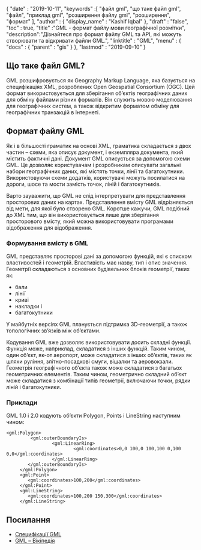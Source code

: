 {
  "date" : "2019-10-11",
  "keywords" :[ "файл gml", "що таке файл gml", "файл", "приклад gml", "розширення файлу gml", "розширення", "формат" ],
  "author" : {
    "display_name" : "Kashif Iqbal"
},
  "draft" : "false",
  "toc" : true,
  "title" :"GML - формат файлу мови географічної розмітки",
  "description":"Дізнайтеся про формат файлу GML та API, які можуть створювати та відкривати файли GML.",
  "linktitle" : "GML",
  "menu" : {
    "docs" : {
      "parent" : "gis"
}
},
  "lastmod" : "2019-09-10"
}

## Що таке файл GML?

GML розшифровується як Geography Markup Language, яка базується на специфікаціях XML, розроблених Open Geospatial Consortium (OGC). Цей формат використовується для зберігання об’єктів географічних даних для обміну файлами різних форматів. Він служить мовою моделювання для географічних систем, а також відкритим форматом обміну для географічних транзакцій в Інтернеті.

## Формат файлу GML ##

Як і в більшості граматик на основі XML, граматика складається з двох частин – схеми, яка описує документ, і екземпляра документа, який містить фактичні дані. Документ GML описується за допомогою схеми GML. Це дозволяє користувачам і розробникам описувати загальні набори географічних даних, які містять точки, лінії та багатокутники. Використовуючи схеми додатків, користувачі можуть посилатися на дороги, шосе та мости замість точок, ліній і багатокутників.

Варто зауважити, що GML не слід інтерпретувати для представлення просторових даних на картах. Представлення вмісту GML відрізняється від мети, для якої було створено GML. Коротше кажучи, GML подібний до XML тим, що він використовується лише для зберігання просторового вмісту, який можна використовувати програмами відображення для відображення.

### Формування вмісту в GML ###

GML представляє просторові дані за допомогою функцій, які є списком властивостей і геометрій. Властивість має назву, тип і опис значення. Геометрії складаються з основних будівельних блоків геометрії, таких як:

* бали
* лінії
* криві
* накладки і
* багатокутники

У майбутніх версіях GML планується підтримка 3D-геометрії, а також топологічних зв’язків між об’єктами.

Кодування GML вже дозволяє використовувати досить складні функції. Функція може, наприклад, складатися з інших функцій. Таким чином, один об’єкт, як-от аеропорт, може складатися з інших об’єктів, таких як шляхи руління, злітно-посадкові смуги, вішалки та аеровокзали. Геометрія географічного об’єкта також може складатися з багатьох геометричних елементів. Таким чином, геометрично складний об’єкт може складатися з комбінації типів геометрії, включаючи точки, рядки ліній і багатокутники.

### Приклади ###

GML 1.0 і 2.0 кодують об’єкти Polygon, Points і LineString наступним чином:

```
<gml:Polygon>
         <gml:outerBoundaryIs>
                 <gml:LinearRing>
                         <gml:coordinates>0,0 100,0 100,100 0,100 0,0</gml:coordinates>
                 </gml:LinearRing>
        </gml:outerBoundaryIs>
     </gml:Polygon>
     <gml:Point>
        <gml:coordinates>100,200</gml:coordinates>
     </gml:Point>
     <gml:LineString>
        <gml:coordinates>100,200 150,300</gml:coordinates>
     </gml:LineString>
```

## Посилання ##

* [Специфікації GML](https://www.ogc.org/standard/gml/)
* [GML – Вікіпедія](https://en.wikipedia.org/wiki/Geography_Markup_Language)

